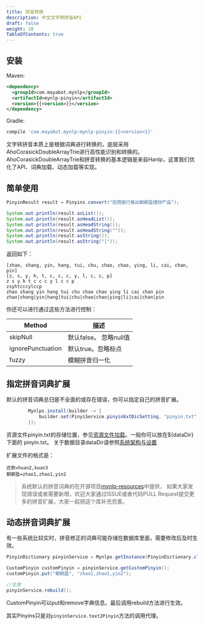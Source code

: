 ```yaml
---
title: 拼音转换
description: 中文文字转拼音API
draft: false
weight: 10
TableOfContents: true
---
```


## 安装

Maven:
```xml
<dependency>
  <groupId>com.mayabot.mynlp</groupId>
  <artifactId>mynlp-pinyin</artifactId>
  <version>{{<version>}}</version>
</dependency>
```

Gradle:

```gradle
compile 'com.mayabot.mynlp:mynlp-pinyin:{{<version>}}'
```

文字转拼音本质上是根据词典进行转换的，底层采用AhoCorasickDoubleArrayTrie进行高性能识别和转换的。
AhoCorasickDoubleArrayTrie和拼音转换的基本逻辑是来自Hanlp，这里我们优化了API、词典加载、动态加载等实现。

## 简单使用
```java
PinyinResult result = Pinyins.convert("招商银行推出朝朝盈理财产品");

System.out.println(result.asList());
System.out.println(result.asHeadList());
System.out.println(result.asHeadString());
System.out.println(result.asHeadString(""));
System.out.println(result.asString());
System.out.println(result.asString("|"));
```
返回如下：
```text
[zhao, shang, yin, hang, tui, chu, chao, chao, ying, li, cai, chan, pin]
[z, s, y, h, t, c, c, c, y, l, c, c, p]
z s y h t c c c y l c c p
zsyhtcccylccp
zhao shang yin hang tui chu chao chao ying li cai chan pin
zhao|shang|yin|hang|tui|chu|chao|chao|ying|li|cai|chan|pin
```

你还可以进行通过这些方法进行控制：

Method | 描述
--- | ---
skipNull | 默认false。 忽略null值
ignorePunctuation | 默认true。忽略标点
fuzzy | 模糊拼音归一化

## 指定拼音词典扩展
默认的拼音词典总归是不全面的或存在错误，你可以指定自己的拼音扩展。
```java
        Mynlps.install(builder -> {
            builder.set(PinyiService.pinyinExtDicSetting, "pinyin.txt");
        });
```
资源文件pinyin.txt的存储位置，参见[资源文件加载](resources)。一般你可以放在${dataDir}下面的
pinyin.txt。
关于数据目录dataDir请参照[系统架构与设置](system)

扩展文件的格式是：
```text
还款=huan2,kuan3
朝朝盈=zhao1,zhao1,yin2
```

>系统默认的拼音词典的在开源项目[mynlp-resources](https://github.com/mayabot/mynlp-resources)中提供，
>如果大家发现错误或者需要新增，欢迎大家通过ISSUE或者代码PULL Request提交更多的拼音扩展，大家一起把这个库补充完善。

## 动态拼音词典扩展
有一些系统比较实时，拼音修正的词典可能存储在数据库里面，需要修改后及时生效。

```java
PinyinDictionary pinyinService = Mynlps.getInstance(PinyinDictionary.class);

CustomPinyin customPinyin = pinyinService.getCustomPinyin();
customPinyin.put("朝朝盈", "zhao1,zhao1,yin2");

//生效
pinyinService.rebuild();
```

CustomPinyin可以put和remove字典信息。最后调用rebuild方法进行生效。

其实Pinyins只是对`pinyinService.text2Pinyin`方法的调用代理。

